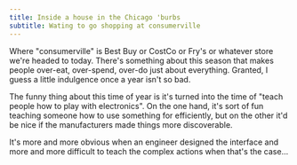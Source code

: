```yaml
---
title: Inside a house in the Chicago 'burbs
subtitle: Wating to go shopping at consumerville
---
```


Where "consumerville" is Best Buy or CostCo or Fry's or whatever store
we're headed to today.  There's something about this season that makes
people over-eat, over-spend, over-do just about everything.  Granted,
I guess a little indulgence once a year isn't so bad.

The funny thing about this time of year is it's turned into the time
of "teach people how to play with electronics".  On the one hand, it's
sort of fun teaching someone how to use something for efficiently, but
on the other it'd be nice if the manufacturers made things more
discoverable.

It's more and more obvious when an engineer designed the interface and
more and more difficult to teach the complex actions when that's the
case...
